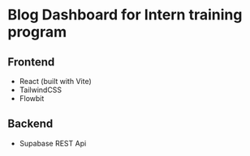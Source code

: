 # Blog Dashboard for Intern training program
## Frontend
* React (built with Vite)
* TailwindCSS
* Flowbit

## Backend
* Supabase REST Api
